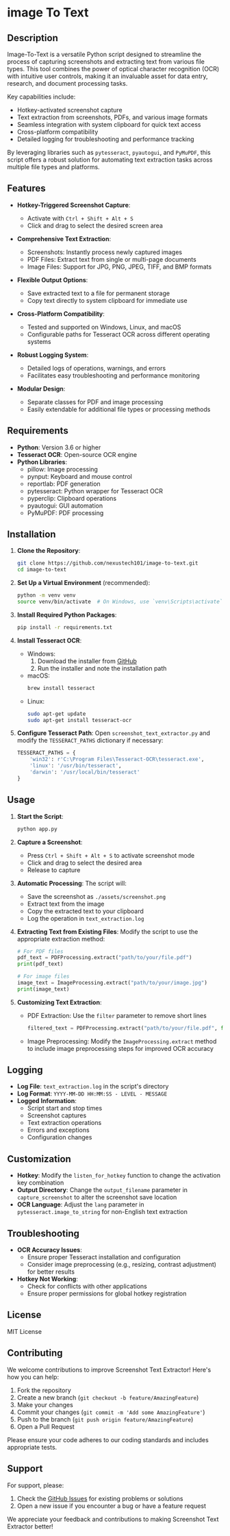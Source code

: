 # image To Text

## Description

Image-To-Text is a versatile Python script designed to streamline the process of capturing screenshots and extracting text from various file types. This tool combines the power of optical character recognition (OCR) with intuitive user controls, making it an invaluable asset for data entry, research, and document processing tasks.

Key capabilities include:
- Hotkey-activated screenshot capture
- Text extraction from screenshots, PDFs, and various image formats
- Seamless integration with system clipboard for quick text access
- Cross-platform compatibility
- Detailed logging for troubleshooting and performance tracking

By leveraging libraries such as `pytesseract`, `pyautogui`, and `PyMuPDF`, this script offers a robust solution for automating text extraction tasks across multiple file types and platforms.

## Features

- **Hotkey-Triggered Screenshot Capture**: 
  - Activate with `Ctrl + Shift + Alt + S`
  - Click and drag to select the desired screen area

- **Comprehensive Text Extraction**:
  - Screenshots: Instantly process newly captured images
  - PDF Files: Extract text from single or multi-page documents
  - Image Files: Support for JPG, PNG, JPEG, TIFF, and BMP formats

- **Flexible Output Options**:
  - Save extracted text to a file for permanent storage
  - Copy text directly to system clipboard for immediate use

- **Cross-Platform Compatibility**:
  - Tested and supported on Windows, Linux, and macOS
  - Configurable paths for Tesseract OCR across different operating systems

- **Robust Logging System**:
  - Detailed logs of operations, warnings, and errors
  - Facilitates easy troubleshooting and performance monitoring

- **Modular Design**:
  - Separate classes for PDF and image processing
  - Easily extendable for additional file types or processing methods

## Requirements

- **Python**: Version 3.6 or higher
- **Tesseract OCR**: Open-source OCR engine
- **Python Libraries**: 
  - pillow: Image processing
  - pynput: Keyboard and mouse control
  - reportlab: PDF generation
  - pytesseract: Python wrapper for Tesseract OCR
  - pyperclip: Clipboard operations
  - pyautogui: GUI automation
  - PyMuPDF: PDF processing

## Installation

1. **Clone the Repository**:
   ```bash
   git clone https://github.com/nexustech101/image-to-text.git
   cd image-to-text
   ```

2. **Set Up a Virtual Environment** (recommended):
   ```bash
   python -m venv venv
   source venv/bin/activate  # On Windows, use `venv\Scripts\activate`
   ```

3. **Install Required Python Packages**:
   ```bash
   pip install -r requirements.txt
   ```

4. **Install Tesseract OCR**:
   - Windows: 
     1. Download the installer from [GitHub](https://github.com/UB-Mannheim/tesseract/wiki)
     2. Run the installer and note the installation path
   - macOS:
     ```bash
     brew install tesseract
     ```
   - Linux:
     ```bash
     sudo apt-get update
     sudo apt-get install tesseract-ocr
     ```

5. **Configure Tesseract Path**:
   Open `screenshot_text_extractor.py` and modify the `TESSERACT_PATHS` dictionary if necessary:
   ```python
   TESSERACT_PATHS = {
       'win32': r'C:\Program Files\Tesseract-OCR\tesseract.exe',
       'linux': '/usr/bin/tesseract',
       'darwin': '/usr/local/bin/tesseract'
   }
   ```

## Usage

1. **Start the Script**:
   ```bash
   python app.py
   ```

2. **Capture a Screenshot**:
   - Press `Ctrl + Shift + Alt + S` to activate screenshot mode
   - Click and drag to select the desired area
   - Release to capture

3. **Automatic Processing**:
   The script will:
   - Save the screenshot as `./assets/screenshot.png`
   - Extract text from the image
   - Copy the extracted text to your clipboard
   - Log the operation in `text_extraction.log`

4. **Extracting Text from Existing Files**:
   Modify the script to use the appropriate extraction method:

   ```python
   # For PDF files
   pdf_text = PDFProcessing.extract("path/to/your/file.pdf")
   print(pdf_text)

   # For image files
   image_text = ImageProcessing.extract("path/to/your/image.jpg")
   print(image_text)
   ```

5. **Customizing Text Extraction**:
   - PDF Extraction: Use the `filter` parameter to remove short lines
     ```python
     filtered_text = PDFProcessing.extract("path/to/your/file.pdf", filter=True)
     ```
   - Image Preprocessing: Modify the `ImageProcessing.extract` method to include image preprocessing steps for improved OCR accuracy

## Logging

- **Log File**: `text_extraction.log` in the script's directory
- **Log Format**: `YYYY-MM-DD HH:MM:SS - LEVEL - MESSAGE`
- **Logged Information**:
  - Script start and stop times
  - Screenshot captures
  - Text extraction operations
  - Errors and exceptions
  - Configuration changes

## Customization

- **Hotkey**: Modify the `listen_for_hotkey` function to change the activation key combination
- **Output Directory**: Change the `output_filename` parameter in `capture_screenshot` to alter the screenshot save location
- **OCR Language**: Adjust the `lang` parameter in `pytesseract.image_to_string` for non-English text extraction

## Troubleshooting

- **OCR Accuracy Issues**: 
  - Ensure proper Tesseract installation and configuration
  - Consider image preprocessing (e.g., resizing, contrast adjustment) for better results
- **Hotkey Not Working**: 
  - Check for conflicts with other applications
  - Ensure proper permissions for global hotkey registration

## License

MIT License

## Contributing

We welcome contributions to improve Screenshot Text Extractor! Here's how you can help:

1. Fork the repository
2. Create a new branch (`git checkout -b feature/AmazingFeature`)
3. Make your changes
4. Commit your changes (`git commit -m 'Add some AmazingFeature'`)
5. Push to the branch (`git push origin feature/AmazingFeature`)
6. Open a Pull Request

Please ensure your code adheres to our coding standards and includes appropriate tests.

## Support

For support, please:

1. Check the [GitHub Issues](https://github.com/yourusername/screenshot-text-extractor/issues) for existing problems or solutions
2. Open a new issue if you encounter a bug or have a feature request

We appreciate your feedback and contributions to making Screenshot Text Extractor better!